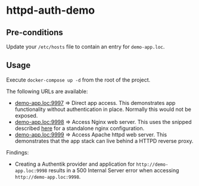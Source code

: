 # httpd-auth-demo

## Pre-conditions

Update your `/etc/hosts` file to contain an entry for `demo-app.loc`.

## Usage

Execute `docker-compose up -d` from the root of the project.

The following URLs are available:

* [demo-app.loc:9997](http://demo-app.loc:9997) => Direct app access. This demonstrates app functionality without authentication in place. Normally this would not be exposed.
* [demo-app.loc:9998](http://demo-app.loc:9998) => Access Nginx web server. This uses the snipped described [here](https://docs.goauthentik.io/docs/providers/proxy/server_nginx) for a standalone nginx configuration.
* [demo-app.loc:9999](http://demo-app.loc:9999) => Access Apache httpd web server. This demonstrates that the app stack can live behind a HTTPD reverse proxy.

Findings:

* Creating a Authentik provider and application for `http://demo-app.loc:9998` results in a 500 Internal Server error when accessing `http://demo-app.loc:9998`.

